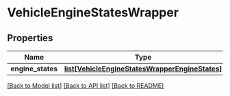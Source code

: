 # VehicleEngineStatesWrapper

## Properties
Name | Type | Description | Notes
------------ | ------------- | ------------- | -------------
**engine_states** | [**list[VehicleEngineStatesWrapperEngineStates]**](VehicleEngineStatesWrapperEngineStates.md) |  | [optional] 

[[Back to Model list]](../README.md#documentation-for-models) [[Back to API list]](../README.md#documentation-for-api-endpoints) [[Back to README]](../README.md)



